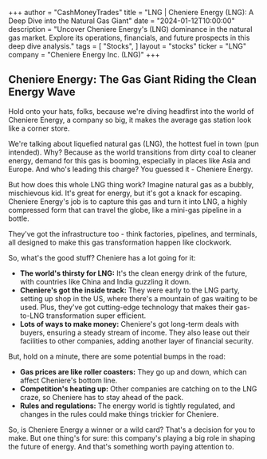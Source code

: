 +++
author = "CashMoneyTrades"
title = "LNG |  Cheniere Energy (LNG): A Deep Dive into the Natural Gas Giant"
date = "2024-01-12T10:00:00"
description = "Uncover Cheniere Energy's (LNG) dominance in the natural gas market. Explore its operations, financials, and future prospects in this deep dive analysis."
tags = [
"Stocks",
]
layout = "stocks"
ticker = "LNG"
company = "Cheniere Energy Inc. (LNG)"
+++
        


## Cheniere Energy: The Gas Giant Riding the Clean Energy Wave

Hold onto your hats, folks, because we're diving headfirst into the world of Cheniere Energy, a company so big, it makes the average gas station look like a corner store. 

We're talking about liquefied natural gas (LNG), the hottest fuel in town (pun intended).  Why? Because as the world transitions from dirty coal to cleaner energy, demand for this gas is booming, especially in places like Asia and Europe. And who's leading this charge? You guessed it - Cheniere Energy.

But how does this whole LNG thing work? Imagine natural gas as a bubbly, mischievous kid. It's great for energy, but it's got a knack for escaping. Cheniere Energy's job is to capture this gas and turn it into LNG, a highly compressed form that can travel the globe, like a mini-gas pipeline in a bottle. 

They've got the infrastructure too - think factories, pipelines, and terminals, all designed to make this gas transformation happen like clockwork.

So, what's the good stuff?  Cheniere has a lot going for it:

* **The world's thirsty for LNG:**  It's the clean energy drink of the future, with countries like China and India guzzling it down.
* **Cheniere's got the inside track:**  They were early to the LNG party, setting up shop in the US, where there's a mountain of gas waiting to be used. Plus, they've got cutting-edge technology that makes their gas-to-LNG transformation super efficient.
* **Lots of ways to make money:**  Cheniere's got long-term deals with buyers, ensuring a steady stream of income. They also lease out their facilities to other companies, adding another layer of financial security.

But, hold on a minute, there are some potential bumps in the road:

* **Gas prices are like roller coasters:**  They go up and down, which can affect Cheniere's bottom line. 
* **Competition's heating up:**  Other companies are catching on to the LNG craze, so Cheniere has to stay ahead of the pack.
* **Rules and regulations:**  The energy world is tightly regulated, and changes in the rules could make things trickier for Cheniere.

So, is Cheniere Energy a winner or a wild card?  That's a decision for you to make. But one thing's for sure:  this company's playing a big role in shaping the future of energy. And that's something worth paying attention to. 

        
